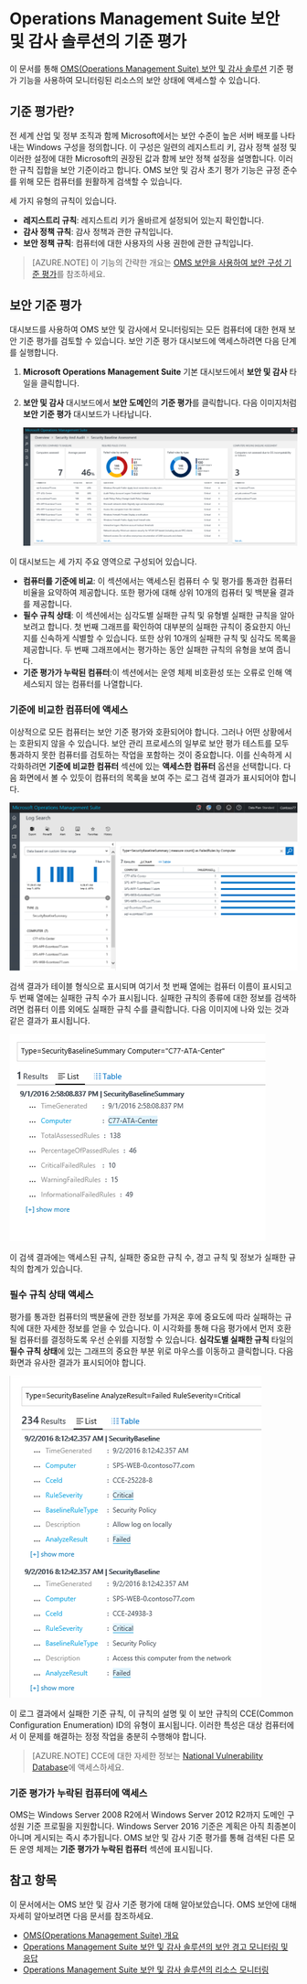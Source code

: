 <properties
   pageTitle="Operations Management Suite 보안 및 감사 솔루션 기준 | Microsoft Azure"
   description="이 문서에서는 OMS 보안 및 감사 솔루션을 사용하여 규정 준수 및 보안 목적을 위해 모니터링되는 모든 컴퓨터의 기준 평가를 수행하는 방법을 설명합니다."
   services="operations-management-suite"
   documentationCenter="na"
   authors="YuriDio"
   manager="swadhwa"
   editor=""/>

<tags
   ms.service="operations-management-suite"
   ms.devlang="na"
   ms.topic="hero-article"
   ms.tgt_pltfrm="na"
   ms.workload="na"
   ms.date="09/08/2016"
   ms.author="yurid"/>


# <a name="baseline-assessment-in-operations-management-suite-security-and-audit-solution"></a>Operations Management Suite 보안 및 감사 솔루션의 기준 평가

이 문서를 통해 [OMS(Operations Management Suite) 보안 및 감사 솔루션](operations-management-suite-overview.md) 기준 평가 기능을 사용하여 모니터링된 리소스의 보안 상태에 액세스할 수 있습니다.

## <a name="what-is-baseline-assessment?"></a>기준 평가란?

전 세계 산업 및 정부 조직과 함께 Microsoft에서는 보안 수준이 높은 서버 배포를 나타내는 Windows 구성을 정의합니다. 이 구성은 일련의 레지스트리 키, 감사 정책 설정 및 이러한 설정에 대한 Microsoft의 권장된 값과 함께 보안 정책 설정을 설명합니다. 이러한 규칙 집합을 보안 기준이라고 합니다. OMS 보안 및 감사 초기 평가 기능은 규정 준수를 위해 모든 컴퓨터를 원활하게 검색할 수 있습니다. 

세 가지 유형의 규칙이 있습니다.

- **레지스트리 규칙**: 레지스트리 키가 올바르게 설정되어 있는지 확인합니다.
- **감사 정책 규칙**: 감사 정책과 관한 규칙입니다.
- **보안 정책 규칙**: 컴퓨터에 대한 사용자의 사용 권한에 관한 규칙입니다.

> [AZURE.NOTE] 이 기능의 간략한 개요는 [OMS 보안을 사용하여 보안 구성 기준 평가](https://blogs.technet.microsoft.com/msoms/2016/08/12/use-oms-security-to-assess-the-security-configuration-baseline/)를 참조하세요.

## <a name="security-baseline-assessment"></a>보안 기준 평가

대시보드를 사용하여 OMS 보안 및 감사에서 모니터링되는 모든 컴퓨터에 대한 현재 보안 기준 평가를 검토할 수 있습니다.  보안 기준 평가 대시보드에 액세스하려면 다음 단계를 실행합니다.

1. **Microsoft Operations Management Suite** 기본 대시보드에서 **보안 및 감사** 타일을 클릭합니다.
2. **보안 및 감사** 대시보드에서 **보안 도메인**의 **기준 평가**를 클릭합니다. 다음 이미지처럼 **보안 기준 평가** 대시보드가 나타납니다.
    
    ![OMS 보안 및 감사 기준 평가](./media/oms-security-baseline/oms-security-baseline-fig1.png)

이 대시보드는 세 가지 주요 영역으로 구성되어 있습니다.

- **컴퓨터를 기준에 비교**: 이 섹션에서는 액세스된 컴퓨터 수 및 평가를 통과한 컴퓨터 비율을 요약하여 제공합니다. 또한 평가에 대해 상위 10개의 컴퓨터 및 백분율 결과를 제공합니다.
- **필수 규칙 상태**: 이 섹션에서는 심각도별 실패한 규칙 및 유형별 실패한 규칙을 알아보려고 합니다. 첫 번째 그래프를 확인하여 대부분의 실패한 규칙이 중요한지 아닌지를 신속하게 식별할 수 있습니다. 또한 상위 10개의 실패한 규칙 및 심각도 목록을 제공합니다. 두 번째 그래프에서는 평가하는 동안 실패한 규칙의 유형을 보여 줍니다. 
- **기준 평가가 누락된 컴퓨터**:이 섹션에서는 운영 체제 비호환성 또는 오류로 인해 액세스되지 않는 컴퓨터를 나열합니다. 

### <a name="accessing-computers-compared-to-baseline"></a>기준에 비교한 컴퓨터에 액세스

이상적으로 모든 컴퓨터는 보안 기준 평가와 호환되어야 합니다. 그러나 어떤 상황에서는 호환되지 않을 수 있습니다. 보안 관리 프로세스의 일부로 보안 평가 테스트를 모두 통과하지 못한 컴퓨터를 검토하는 작업을 포함하는 것이 중요합니다. 이를 신속하게 시각화하려면 **기준에 비교한 컴퓨터** 섹션에 있는 **액세스한 컴퓨터** 옵션을 선택합니다. 다음 화면에서 볼 수 있듯이 컴퓨터의 목록을 보여 주는 로그 검색 결과가 표시되어야 합니다.

![컴퓨터가 액세스한 결과](./media/oms-security-baseline/oms-security-baseline-fig2.png)

검색 결과가 테이블 형식으로 표시되며 여기서 첫 번째 열에는 컴퓨터 이름이 표시되고 두 번째 열에는 실패한 규칙 수가 표시됩니다. 실패한 규칙의 종류에 대한 정보를 검색하려면 컴퓨터 이름 외에도 실패한 규칙 수를 클릭합니다. 다음 이미지에 나와 있는 것과 같은 결과가 표시됩니다.

![컴퓨터가 액세스한 결과 세부 정보](./media/oms-security-baseline/oms-security-baseline-fig3.png)

이 검색 결과에는 액세스된 규칙, 실패한 중요한 규칙 수, 경고 규칙 및 정보가 실패한 규칙의 합계가 있습니다.

### <a name="accessing-required-rules-status"></a>필수 규칙 상태 액세스

평가를 통과한 컴퓨터의 백분율에 관한 정보를 가져온 후에 중요도에 따라 실패하는 규칙에 대한 자세한 정보를 얻을 수 있습니다. 이 시각화를 통해 다음 평가에서 먼저 호환될 컴퓨터를 결정하도록 우선 순위를 지정할 수 있습니다. **심각도별 실패한 규칙** 타일의 **필수 규칙 상태**에 있는 그래프의 중요한 부분 위로 마우스를 이동하고 클릭합니다. 다음 화면과 유사한 결과가 표시되어야 합니다.

![심각도별 실패한 규칙 정보](./media/oms-security-baseline/oms-security-baseline-fig4.png) 

이 로그 결과에서 실패한 기준 규칙, 이 규칙의 설명 및 이 보안 규칙의 CCE(Common Configuration Enumeration) ID의 유형이 표시됩니다. 이러한 특성은 대상 컴퓨터에서 이 문제를 해결하는 정정 작업을 충분히 수행해야 합니다.

> [AZURE.NOTE] CCE에 대한 자세한 정보는 [National Vulnerability Database](https://nvd.nist.gov/cce/index.cfm)에 액세스하세요.

### <a name="accessing-computers-missing-baseline-assessment"></a>기준 평가가 누락된 컴퓨터에 액세스

OMS는 Windows Server 2008 R2에서 Windows Server 2012 R2까지 도메인 구성원 기준 프로필을 지원합니다. Windows Server 2016 기준은 계획은 아직 최종본이 아니며 게시되는 즉시 추가됩니다. OMS 보안 및 감사 기준 평가를 통해 검색된 다른 모든 운영 체제는 **기준 평가가 누락된 컴퓨터** 섹션에 표시됩니다.

## <a name="see-also"></a>참고 항목

이 문서에서는 OMS 보안 및 감사 기준 평가에 대해 알아보았습니다. OMS 보안에 대해 자세히 알아보려면 다음 문서를 참조하세요.

- [OMS(Operations Management Suite) 개요](operations-management-suite-overview.md)
- [Operations Management Suite 보안 및 감사 솔루션의 보안 경고 모니터링 및 응답](oms-security-responding-alerts.md)
- [Operations Management Suite 보안 및 감사 솔루션의 리소스 모니터링](oms-security-monitoring-resources.md)




<!--HONumber=Oct16_HO2-->


